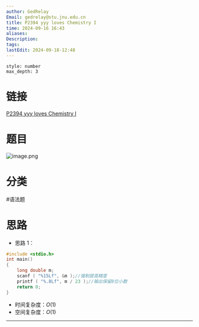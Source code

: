 ```yaml
---
author: GedRelay
Email: gedrelay@stu.jnu.edu.cn
title: P2394 yyy loves Chemistry I
time: 2024-09-16 16:43
aliases: 
Description: 
tags: 
lastEdit: 2024-09-18-12:48
---
```


```toc
style: number
max_depth: 3
```

# 链接
[P2394 yyy loves Chemistry I](https://www.luogu.com.cn/problem/P2394) 

# 题目
![image.png](https://ged-pic-bed.oss-cn-guangzhou.aliyuncs.com/img/202409161644043.png)


# 分类
#语法题 

# 思路
- 思路 1：


```cpp
#include <stdio.h>
int main()
{
    long double m;
    scanf ( "%15Lf", &m );//强制提高精度
    printf ( "%.8Lf", m / 23 );//输出保留8位小数
    return 0;
}
```


- 时间复杂度：${O\left( 1 \right)  }$ 
- 空间复杂度：${O\left( 1 \right)  }$ 


---

